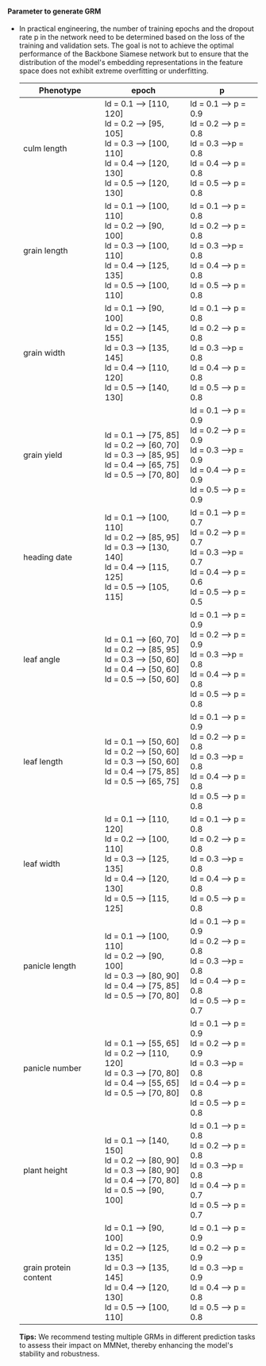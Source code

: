 #### Parameter to generate GRM

- In practical engineering, the number of training epochs and the dropout rate p in the network need to be determined based on the loss of the training and validation sets. The goal is not to achieve the optimal performance of the Backbone Siamese network but to ensure that the distribution of the model's embedding representations in the feature space does not exhibit extreme overfitting or underfitting. 

  | Phenotype             | epoch                                                        | p                                                            |
  | --------------------- | ------------------------------------------------------------ | ------------------------------------------------------------ |
  | culm length           | ld = 0.1  --> [110, 120]<br />ld = 0.2 -->  [95, 105]<br />ld = 0.3  --> [100, 110]<br />ld = 0.4 -->  [120, 130]<br />ld = 0.5 -->  [120, 130] | ld = 0.1 --> p = 0.9<br />ld = 0.2 --> p = 0.8<br />ld = 0.3  -->p = 0.8<br />ld = 0.4 --> p = 0.8<br />ld = 0.5 --> p = 0.8 |
  | grain length          | ld = 0.1  --> [100, 110]<br />ld = 0.2 -->  [90, 100]<br />ld = 0.3  --> [100, 110]<br />ld = 0.4 -->  [125, 135]<br />ld = 0.5 -->  [100, 110] | ld = 0.1 --> p = 0.8<br />ld = 0.2 --> p = 0.8<br />ld = 0.3  -->p = 0.8<br />ld = 0.4 --> p = 0.8<br />ld = 0.5 --> p = 0.8 |
  | grain width           | ld = 0.1  --> [90, 100]<br />ld = 0.2 -->  [145, 155]<br />ld = 0.3  --> [135, 145]<br />ld = 0.4 -->  [110, 120]<br />ld = 0.5 -->  [140, 130] | ld = 0.1 --> p = 0.8<br />ld = 0.2 --> p = 0.8<br />ld = 0.3  -->p = 0.8<br />ld = 0.4 --> p = 0.8<br />ld = 0.5 --> p = 0.8 |
  | grain yield           | ld = 0.1 --> [75, 85]<br />ld = 0.2 -->  [60, 70]<br />ld = 0.3  --> [85, 95]<br />ld = 0.4 -->  [65, 75]<br />ld = 0.5 -->  [70, 80] | ld = 0.1 --> p = 0.9<br />ld = 0.2 --> p = 0.9<br />ld = 0.3  -->p = 0.9<br />ld = 0.4 --> p = 0.9<br />ld = 0.5 --> p = 0.9 |
  | heading date          | ld = 0.1 --> [100, 110]<br />ld = 0.2 -->  [85, 95]<br />ld = 0.3  --> [130, 140]<br />ld = 0.4 -->  [115, 125]<br />ld = 0.5 -->  [105, 115] | ld = 0.1 --> p = 0.7<br />ld = 0.2 --> p = 0.7<br />ld = 0.3  -->p = 0.7<br />ld = 0.4 --> p = 0.6<br />ld = 0.5 --> p = 0.5 |
  | leaf angle            | ld = 0.1 --> [60, 70]<br />ld = 0.2 -->  [85, 95]<br />ld = 0.3  --> [50, 60]<br />ld = 0.4 -->  [50, 60]<br />ld = 0.5 -->  [50, 60] | ld = 0.1 --> p = 0.9<br />ld = 0.2 --> p = 0.9<br />ld = 0.3  -->p = 0.8<br />ld = 0.4 --> p = 0.8<br />ld = 0.5 --> p = 0.8 |
  | leaf length           | ld = 0.1 --> [50, 60]<br />ld = 0.2 -->  [50, 60]<br />ld = 0.3  --> [50, 60]<br />ld = 0.4 -->  [75, 85]<br />ld = 0.5 -->  [65, 75] | ld = 0.1 --> p = 0.9<br />ld = 0.2 --> p = 0.8<br />ld = 0.3  -->p = 0.8<br />ld = 0.4 --> p = 0.8<br />ld = 0.5 --> p = 0.8 |
  | leaf width            | ld = 0.1 --> [110, 120]<br />ld = 0.2 -->  [100, 110]<br />ld = 0.3  --> [125, 135]<br />ld = 0.4 -->  [120, 130]<br />ld = 0.5 -->  [115, 125] | ld = 0.1 --> p = 0.8<br />ld = 0.2 --> p = 0.8<br />ld = 0.3  -->p = 0.8<br />ld = 0.4 --> p = 0.8<br />ld = 0.5 --> p = 0.8 |
  | panicle length        | ld = 0.1 --> [100, 110]<br />ld = 0.2 -->  [90, 100]<br />ld = 0.3  --> [80, 90]<br />ld = 0.4 -->  [75, 85]<br />ld = 0.5 -->  [70, 80] | ld = 0.1 --> p = 0.9<br />ld = 0.2 --> p = 0.8<br />ld = 0.3  -->p = 0.8<br />ld = 0.4 --> p = 0.8<br />ld = 0.5 --> p = 0.7 |
  | panicle number        | ld = 0.1 --> [55, 65]<br />ld = 0.2 -->  [110, 120]<br />ld = 0.3  --> [70, 80]<br />ld = 0.4 -->  [55, 65]<br />ld = 0.5 -->  [70, 80] | ld = 0.1 --> p = 0.9<br />ld = 0.2 --> p = 0.9<br />ld = 0.3  -->p = 0.8<br />ld = 0.4 --> p = 0.8<br />ld = 0.5 --> p = 0.8 |
  | plant height          | ld = 0.1 --> [140, 150]<br />ld = 0.2 -->  [80, 90]<br />ld = 0.3  --> [80, 90]<br />ld = 0.4 -->  [70, 80]<br />ld = 0.5 -->  [90, 100] | ld = 0.1 --> p = 0.8<br />ld = 0.2 --> p = 0.8<br />ld = 0.3  -->p = 0.8<br />ld = 0.4 --> p = 0.7<br />ld = 0.5 --> p = 0.7 |
  | grain protein content | ld = 0.1 --> [90, 100]<br />ld = 0.2 -->  [125, 135]<br />ld = 0.3  --> [135, 145]<br />ld = 0.4 -->  [120, 130]<br />ld = 0.5 -->  [100, 110] | ld = 0.1 --> p = 0.9<br />ld = 0.2 --> p = 0.9<br />ld = 0.3  -->p = 0.9<br />ld = 0.4 --> p = 0.8<br />ld = 0.5 --> p = 0.8 |

  **Tips:** We recommend testing multiple GRMs in different prediction tasks to assess their impact on MMNet, thereby enhancing the model's stability and robustness.